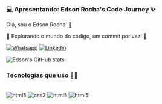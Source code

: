 ### 💻 Apresentando: Edson Rocha's Code Journey ✨

Olá, sou o Edson Rocha! 👋

🌟 Explorando o mundo do código, um commit por vez! 🚀

 [![Whatsapp](https://img.shields.io/badge/WhatsApp-25D366?style=for-the-badge&logo=whatsapp&logoColor=white)](https://wa.me/5541987136161)
[![Linkedin](https://img.shields.io/badge/LinkedIn-0077B5?style=for-the-badge&logo=linkedin&logoColor=white
)](https://www.linkedin.com/in/edsonjsrf/)

![Edson's GitHub stats](https://github-readme-stats.vercel.app/api?username=dsnfeels&show_icons=true&theme=radical)

### Tecnologias que uso 💭🌟

<div style="display: inline_block"><br/>
<img align="center" alt="html5" src="https://img.shields.io/badge/HTML5-E34F26?style=for-the-badge&logo=html5&logoColor=white"/>
 <img align="center" alt="css3" src="https://https://img.shields.io/badge/CSS3-1572B6?style=for-the-badge&logo=css3&logoColor=white"/>
 <img align="center" alt="html5" src="https://img.shields.io/badge/HTML5-E34F26?style=for-the-badge&logo=html5&logoColor=white"/>
 <img align="center" alt="html5" src="https://img.shields.io/badge/HTML5-E34F26?style=for-the-badge&logo=html5&logoColor=white"/>
</div>
